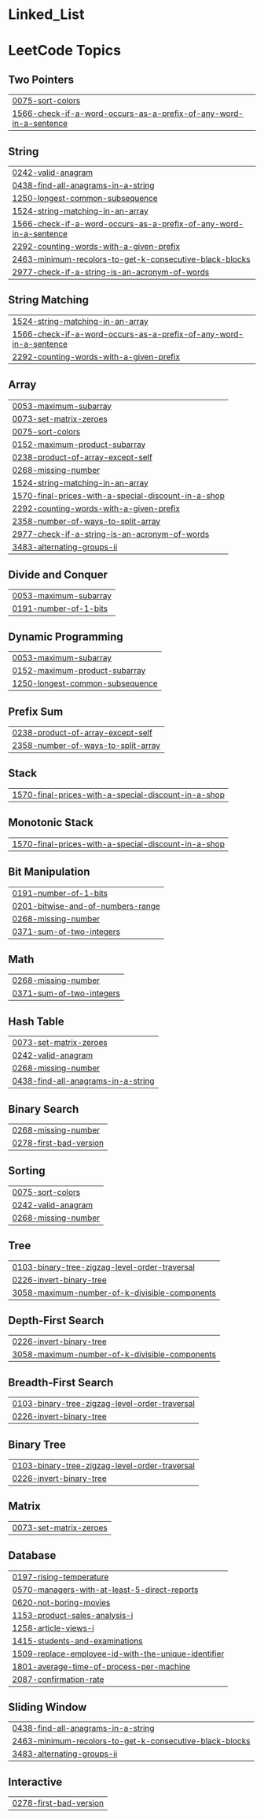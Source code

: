 # Linked_List
<!---LeetCode Topics Start-->
# LeetCode Topics
## Two Pointers
|  |
| ------- |
| [0075-sort-colors](https://github.com/ArupDas15/Linked_List/tree/master/0075-sort-colors) |
| [1566-check-if-a-word-occurs-as-a-prefix-of-any-word-in-a-sentence](https://github.com/ArupDas15/Linked_List/tree/master/1566-check-if-a-word-occurs-as-a-prefix-of-any-word-in-a-sentence) |
## String
|  |
| ------- |
| [0242-valid-anagram](https://github.com/ArupDas15/Linked_List/tree/master/0242-valid-anagram) |
| [0438-find-all-anagrams-in-a-string](https://github.com/ArupDas15/Linked_List/tree/master/0438-find-all-anagrams-in-a-string) |
| [1250-longest-common-subsequence](https://github.com/ArupDas15/Linked_List/tree/master/1250-longest-common-subsequence) |
| [1524-string-matching-in-an-array](https://github.com/ArupDas15/Linked_List/tree/master/1524-string-matching-in-an-array) |
| [1566-check-if-a-word-occurs-as-a-prefix-of-any-word-in-a-sentence](https://github.com/ArupDas15/Linked_List/tree/master/1566-check-if-a-word-occurs-as-a-prefix-of-any-word-in-a-sentence) |
| [2292-counting-words-with-a-given-prefix](https://github.com/ArupDas15/Linked_List/tree/master/2292-counting-words-with-a-given-prefix) |
| [2463-minimum-recolors-to-get-k-consecutive-black-blocks](https://github.com/ArupDas15/Linked_List/tree/master/2463-minimum-recolors-to-get-k-consecutive-black-blocks) |
| [2977-check-if-a-string-is-an-acronym-of-words](https://github.com/ArupDas15/Linked_List/tree/master/2977-check-if-a-string-is-an-acronym-of-words) |
## String Matching
|  |
| ------- |
| [1524-string-matching-in-an-array](https://github.com/ArupDas15/Linked_List/tree/master/1524-string-matching-in-an-array) |
| [1566-check-if-a-word-occurs-as-a-prefix-of-any-word-in-a-sentence](https://github.com/ArupDas15/Linked_List/tree/master/1566-check-if-a-word-occurs-as-a-prefix-of-any-word-in-a-sentence) |
| [2292-counting-words-with-a-given-prefix](https://github.com/ArupDas15/Linked_List/tree/master/2292-counting-words-with-a-given-prefix) |
## Array
|  |
| ------- |
| [0053-maximum-subarray](https://github.com/ArupDas15/Linked_List/tree/master/0053-maximum-subarray) |
| [0073-set-matrix-zeroes](https://github.com/ArupDas15/Linked_List/tree/master/0073-set-matrix-zeroes) |
| [0075-sort-colors](https://github.com/ArupDas15/Linked_List/tree/master/0075-sort-colors) |
| [0152-maximum-product-subarray](https://github.com/ArupDas15/Linked_List/tree/master/0152-maximum-product-subarray) |
| [0238-product-of-array-except-self](https://github.com/ArupDas15/Linked_List/tree/master/0238-product-of-array-except-self) |
| [0268-missing-number](https://github.com/ArupDas15/Linked_List/tree/master/0268-missing-number) |
| [1524-string-matching-in-an-array](https://github.com/ArupDas15/Linked_List/tree/master/1524-string-matching-in-an-array) |
| [1570-final-prices-with-a-special-discount-in-a-shop](https://github.com/ArupDas15/Linked_List/tree/master/1570-final-prices-with-a-special-discount-in-a-shop) |
| [2292-counting-words-with-a-given-prefix](https://github.com/ArupDas15/Linked_List/tree/master/2292-counting-words-with-a-given-prefix) |
| [2358-number-of-ways-to-split-array](https://github.com/ArupDas15/Linked_List/tree/master/2358-number-of-ways-to-split-array) |
| [2977-check-if-a-string-is-an-acronym-of-words](https://github.com/ArupDas15/Linked_List/tree/master/2977-check-if-a-string-is-an-acronym-of-words) |
| [3483-alternating-groups-ii](https://github.com/ArupDas15/Linked_List/tree/master/3483-alternating-groups-ii) |
## Divide and Conquer
|  |
| ------- |
| [0053-maximum-subarray](https://github.com/ArupDas15/Linked_List/tree/master/0053-maximum-subarray) |
| [0191-number-of-1-bits](https://github.com/ArupDas15/Linked_List/tree/master/0191-number-of-1-bits) |
## Dynamic Programming
|  |
| ------- |
| [0053-maximum-subarray](https://github.com/ArupDas15/Linked_List/tree/master/0053-maximum-subarray) |
| [0152-maximum-product-subarray](https://github.com/ArupDas15/Linked_List/tree/master/0152-maximum-product-subarray) |
| [1250-longest-common-subsequence](https://github.com/ArupDas15/Linked_List/tree/master/1250-longest-common-subsequence) |
## Prefix Sum
|  |
| ------- |
| [0238-product-of-array-except-self](https://github.com/ArupDas15/Linked_List/tree/master/0238-product-of-array-except-self) |
| [2358-number-of-ways-to-split-array](https://github.com/ArupDas15/Linked_List/tree/master/2358-number-of-ways-to-split-array) |
## Stack
|  |
| ------- |
| [1570-final-prices-with-a-special-discount-in-a-shop](https://github.com/ArupDas15/Linked_List/tree/master/1570-final-prices-with-a-special-discount-in-a-shop) |
## Monotonic Stack
|  |
| ------- |
| [1570-final-prices-with-a-special-discount-in-a-shop](https://github.com/ArupDas15/Linked_List/tree/master/1570-final-prices-with-a-special-discount-in-a-shop) |
## Bit Manipulation
|  |
| ------- |
| [0191-number-of-1-bits](https://github.com/ArupDas15/Linked_List/tree/master/0191-number-of-1-bits) |
| [0201-bitwise-and-of-numbers-range](https://github.com/ArupDas15/Linked_List/tree/master/0201-bitwise-and-of-numbers-range) |
| [0268-missing-number](https://github.com/ArupDas15/Linked_List/tree/master/0268-missing-number) |
| [0371-sum-of-two-integers](https://github.com/ArupDas15/Linked_List/tree/master/0371-sum-of-two-integers) |
## Math
|  |
| ------- |
| [0268-missing-number](https://github.com/ArupDas15/Linked_List/tree/master/0268-missing-number) |
| [0371-sum-of-two-integers](https://github.com/ArupDas15/Linked_List/tree/master/0371-sum-of-two-integers) |
## Hash Table
|  |
| ------- |
| [0073-set-matrix-zeroes](https://github.com/ArupDas15/Linked_List/tree/master/0073-set-matrix-zeroes) |
| [0242-valid-anagram](https://github.com/ArupDas15/Linked_List/tree/master/0242-valid-anagram) |
| [0268-missing-number](https://github.com/ArupDas15/Linked_List/tree/master/0268-missing-number) |
| [0438-find-all-anagrams-in-a-string](https://github.com/ArupDas15/Linked_List/tree/master/0438-find-all-anagrams-in-a-string) |
## Binary Search
|  |
| ------- |
| [0268-missing-number](https://github.com/ArupDas15/Linked_List/tree/master/0268-missing-number) |
| [0278-first-bad-version](https://github.com/ArupDas15/Linked_List/tree/master/0278-first-bad-version) |
## Sorting
|  |
| ------- |
| [0075-sort-colors](https://github.com/ArupDas15/Linked_List/tree/master/0075-sort-colors) |
| [0242-valid-anagram](https://github.com/ArupDas15/Linked_List/tree/master/0242-valid-anagram) |
| [0268-missing-number](https://github.com/ArupDas15/Linked_List/tree/master/0268-missing-number) |
## Tree
|  |
| ------- |
| [0103-binary-tree-zigzag-level-order-traversal](https://github.com/ArupDas15/Linked_List/tree/master/0103-binary-tree-zigzag-level-order-traversal) |
| [0226-invert-binary-tree](https://github.com/ArupDas15/Linked_List/tree/master/0226-invert-binary-tree) |
| [3058-maximum-number-of-k-divisible-components](https://github.com/ArupDas15/Linked_List/tree/master/3058-maximum-number-of-k-divisible-components) |
## Depth-First Search
|  |
| ------- |
| [0226-invert-binary-tree](https://github.com/ArupDas15/Linked_List/tree/master/0226-invert-binary-tree) |
| [3058-maximum-number-of-k-divisible-components](https://github.com/ArupDas15/Linked_List/tree/master/3058-maximum-number-of-k-divisible-components) |
## Breadth-First Search
|  |
| ------- |
| [0103-binary-tree-zigzag-level-order-traversal](https://github.com/ArupDas15/Linked_List/tree/master/0103-binary-tree-zigzag-level-order-traversal) |
| [0226-invert-binary-tree](https://github.com/ArupDas15/Linked_List/tree/master/0226-invert-binary-tree) |
## Binary Tree
|  |
| ------- |
| [0103-binary-tree-zigzag-level-order-traversal](https://github.com/ArupDas15/Linked_List/tree/master/0103-binary-tree-zigzag-level-order-traversal) |
| [0226-invert-binary-tree](https://github.com/ArupDas15/Linked_List/tree/master/0226-invert-binary-tree) |
## Matrix
|  |
| ------- |
| [0073-set-matrix-zeroes](https://github.com/ArupDas15/Linked_List/tree/master/0073-set-matrix-zeroes) |
## Database
|  |
| ------- |
| [0197-rising-temperature](https://github.com/ArupDas15/Linked_List/tree/master/0197-rising-temperature) |
| [0570-managers-with-at-least-5-direct-reports](https://github.com/ArupDas15/Linked_List/tree/master/0570-managers-with-at-least-5-direct-reports) |
| [0620-not-boring-movies](https://github.com/ArupDas15/Linked_List/tree/master/0620-not-boring-movies) |
| [1153-product-sales-analysis-i](https://github.com/ArupDas15/Linked_List/tree/master/1153-product-sales-analysis-i) |
| [1258-article-views-i](https://github.com/ArupDas15/Linked_List/tree/master/1258-article-views-i) |
| [1415-students-and-examinations](https://github.com/ArupDas15/Linked_List/tree/master/1415-students-and-examinations) |
| [1509-replace-employee-id-with-the-unique-identifier](https://github.com/ArupDas15/Linked_List/tree/master/1509-replace-employee-id-with-the-unique-identifier) |
| [1801-average-time-of-process-per-machine](https://github.com/ArupDas15/Linked_List/tree/master/1801-average-time-of-process-per-machine) |
| [2087-confirmation-rate](https://github.com/ArupDas15/Linked_List/tree/master/2087-confirmation-rate) |
## Sliding Window
|  |
| ------- |
| [0438-find-all-anagrams-in-a-string](https://github.com/ArupDas15/Linked_List/tree/master/0438-find-all-anagrams-in-a-string) |
| [2463-minimum-recolors-to-get-k-consecutive-black-blocks](https://github.com/ArupDas15/Linked_List/tree/master/2463-minimum-recolors-to-get-k-consecutive-black-blocks) |
| [3483-alternating-groups-ii](https://github.com/ArupDas15/Linked_List/tree/master/3483-alternating-groups-ii) |
## Interactive
|  |
| ------- |
| [0278-first-bad-version](https://github.com/ArupDas15/Linked_List/tree/master/0278-first-bad-version) |
<!---LeetCode Topics End-->